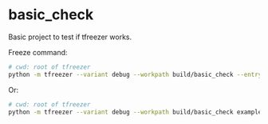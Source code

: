 # basic_check

Basic project to test if tfreezer works.

Freeze command:

```bash
# cwd: root of tfreezer
python -m tfreezer --variant debug --workpath build/basic_check --entry-module examples/basic_check/basic_check.py
```

Or:

```bash
# cwd: root of tfreezer
python -m tfreezer --variant debug --workpath build/basic_check examples/basic_check/freeze_config.py
```
